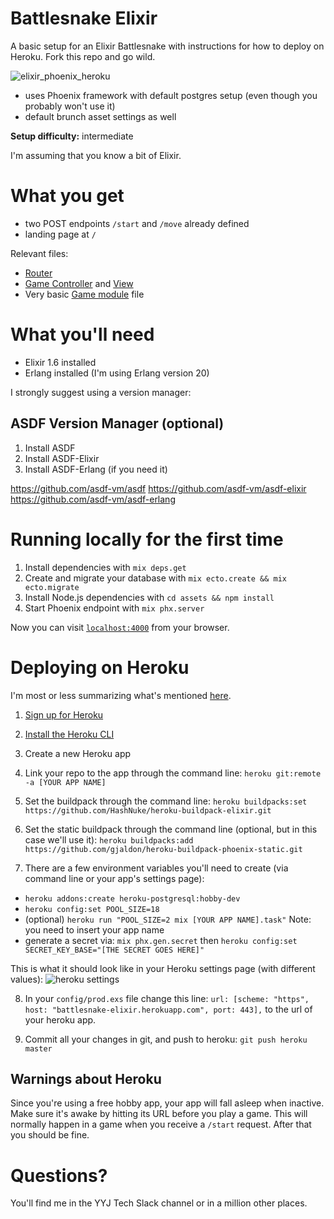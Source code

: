 # Battlesnake Elixir

A basic setup for an Elixir Battlesnake with instructions for how to deploy on Heroku. Fork this repo and go wild. 

![elixir_phoenix_heroku](https://image.ibb.co/kwjiGw/elixir_phoenix_heroku.jpg)

* uses Phoenix framework with default postgres setup (even though you probably won't use it)
* default brunch asset settings as well

**Setup difficulty:** intermediate

I'm assuming that you know a bit of Elixir. 

# What you get

* two POST endpoints `/start` and `/move` already defined
* landing page at `/`

Relevant files:

* [Router](https://github.com/nbw/battlesnake-elixir/blob/master/lib/battlesnake_elixir_web/router.ex)
* [Game Controller](https://github.com/nbw/battlesnake-elixir/blob/master/lib/battlesnake_elixir_web/controllers/game_controller.ex) and [View](https://github.com/nbw/battlesnake-elixir/blob/master/lib/battlesnake_elixir_web/views/game_view.ex)
* Very basic [Game module](https://github.com/nbw/battlesnake-elixir/blob/master/lib/battlesnake_elixir/game/game.ex) file



# What you'll need
* Elixir 1.6 installed
* Erlang installed (I'm using Erlang version 20)

I strongly suggest using a version manager:

## ASDF Version Manager (optional)

1. Install ASDF
2. Install ASDF-Elixir
3. Install ASDF-Erlang (if you need it)

https://github.com/asdf-vm/asdf
https://github.com/asdf-vm/asdf-elixir
https://github.com/asdf-vm/asdf-erlang

# Running locally for the first time

  1. Install dependencies with `mix deps.get`
  2. Create and migrate your database with `mix ecto.create && mix ecto.migrate`
  3. Install Node.js dependencies with `cd assets && npm install`
  4. Start Phoenix endpoint with `mix phx.server`

Now you can visit [`localhost:4000`](http://localhost:4000) from your browser.

# Deploying on Heroku

I'm most or less summarizing what's mentioned [here](https://hexdocs.pm/phoenix/heroku.html).

1. [Sign up for Heroku](https://signup.heroku.com/)

2. [Install the Heroku CLI](https://devcenter.heroku.com/articles/heroku-cli)

3. Create a new Heroku app

4. Link your repo to the app through the command line:
  `heroku git:remote -a [YOUR APP NAME]`

5. Set the buildpack through the command line: 
  `heroku buildpacks:set https://github.com/HashNuke/heroku-buildpack-elixir.git`

6. Set the static buildpack through the command line (optional, but in this case we'll use it): 
  `heroku buildpacks:add https://github.com/gjaldon/heroku-buildpack-phoenix-static.git`

7. There are a few environment variables you'll need to create (via command line or your app's settings page):
 * `heroku addons:create heroku-postgresql:hobby-dev`
 * `heroku config:set POOL_SIZE=18`
 * (optional) `heroku run "POOL_SIZE=2 mix [YOUR APP NAME].task"` Note: you need to insert your app name
 * generate a secret via: `mix phx.gen.secret` then `heroku config:set SECRET_KEY_BASE="[THE SECRET GOES HERE]"`

This is what it should look like in your Heroku settings page (with different values):
![heroku settings](https://image.ibb.co/npRNbw/Screenshot_2018_01_21_17_28_11.png)

8. In your `config/prod.exs` file change this line:
    `url: [scheme: "https", host: "battlesnake-elixir.herokuapp.com", port: 443],`
  to the url of your heroku app. 

9. Commit all your changes in git, and push to heroku: `git push heroku master`

## Warnings about Heroku
Since you're using a free hobby app, your app will fall asleep when inactive. Make sure it's awake by hitting its URL before you play a game. This will normally happen in a game when you receive a `/start` request. After that you should be fine. 

# Questions?

You'll find me in the YYJ Tech Slack channel or in a million other places. 

